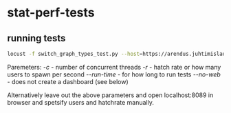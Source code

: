 # stat-perf-tests

## running tests

```bash
locust -f switch_graph_types_test.py --host=https://arendus.juhtimislauad.stat.ee/api --no-web -c 300 -r 10 --run-time 5m
```
Paremeters:
*-c* - number of concurrent threads
*-r* - hatch rate or how many users to spawn per second
*--run-time* - for how long to run tests
*--no-web* - does not create a dashboard (see below)

Alternatively leave out the above parameters and open localhost:8089 in browser and spetsify users and hatchrate manually.
